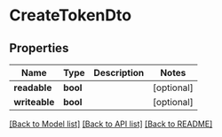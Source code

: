 # CreateTokenDto

## Properties
| Name          | Type     | Description | Notes      |
| ------------- | -------- | ----------- | ---------- |
| **readable**  | **bool** |             | [optional] |
| **writeable** | **bool** |             | [optional] |

[[Back to Model list]](../README.md#documentation-for-models) [[Back to API list]](../README.md#documentation-for-api-endpoints) [[Back to README]](../README.md)
